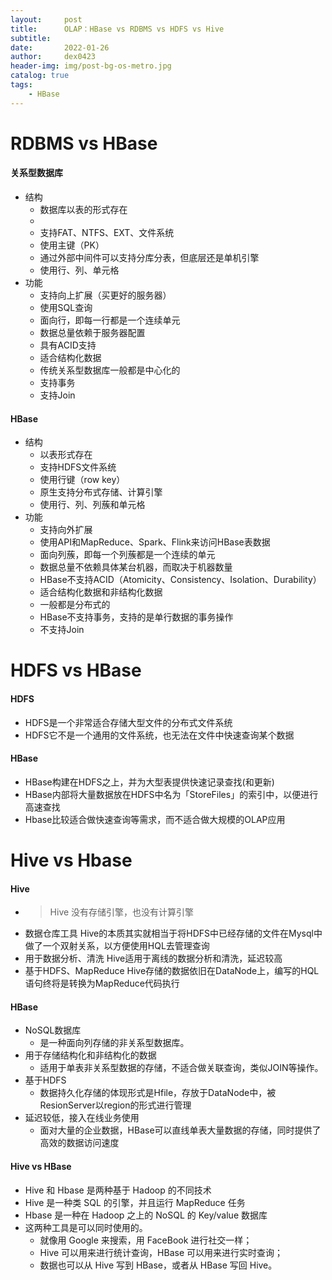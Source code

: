 ```yaml
---
layout:     post
title:      OLAP：HBase vs RDBMS vs HDFS vs Hive
subtitle:   
date:       2022-01-26
author:     dex0423
header-img: img/post-bg-os-metro.jpg
catalog: true
tags:
    - HBase
---
```



# RDBMS vs HBase

#### 关系型数据库

- 结构
  - 数据库以表的形式存在
  - 
  - 支持FAT、NTFS、EXT、文件系统
  - 使用主键（PK）
  - 通过外部中间件可以支持分库分表，但底层还是单机引擎
  - 使用行、列、单元格
- 功能
  - 支持向上扩展（买更好的服务器）
  - 使用SQL查询
  - 面向行，即每一行都是一个连续单元
  - 数据总量依赖于服务器配置
  - 具有ACID支持
  - 适合结构化数据
  - 传统关系型数据库一般都是中心化的
  - 支持事务
  - 支持Join
  
#### HBase

- 结构
  - 以表形式存在
  - 支持HDFS文件系统
  - 使用行键（row key）
  - 原生支持分布式存储、计算引擎
  - 使用行、列、列蔟和单元格
- 功能
  - 支持向外扩展
  - 使用API和MapReduce、Spark、Flink来访问HBase表数据
  - 面向列蔟，即每一个列蔟都是一个连续的单元
  - 数据总量不依赖具体某台机器，而取决于机器数量
  - HBase不支持ACID（Atomicity、Consistency、Isolation、Durability）
  - 适合结构化数据和非结构化数据
  - 一般都是分布式的
  - HBase不支持事务，支持的是单行数据的事务操作
  - 不支持Join

# HDFS vs HBase

#### HDFS
  
  - HDFS是一个非常适合存储大型文件的分布式文件系统
  - HDFS它不是一个通用的文件系统，也无法在文件中快速查询某个数据

#### HBase
  
  - HBase构建在HDFS之上，并为大型表提供快速记录查找(和更新)
  - HBase内部将大量数据放在HDFS中名为「StoreFiles」的索引中，以便进行高速查找
  - Hbase比较适合做快速查询等需求，而不适合做大规模的OLAP应用

# Hive vs Hbase

#### Hive
  - >Hive 没有存储引擎，也没有计算引擎
  - 数据仓库工具
Hive的本质其实就相当于将HDFS中已经存储的文件在Mysql中做了一个双射关系，以方便使用HQL去管理查询
  - 用于数据分析、清洗
Hive适用于离线的数据分析和清洗，延迟较高
  - 基于HDFS、MapReduce
Hive存储的数据依旧在DataNode上，编写的HQL语句终将是转换为MapReduce代码执行

#### HBase

- NoSQL数据库 
  - 是一种面向列存储的非关系型数据库。
- 用于存储结构化和非结构化的数据 
  - 适用于单表非关系型数据的存储，不适合做关联查询，类似JOIN等操作。
- 基于HDFS 
  - 数据持久化存储的体现形式是Hfile，存放于DataNode中，被ResionServer以region的形式进行管理
- 延迟较低，接入在线业务使用 
  - 面对大量的企业数据，HBase可以直线单表大量数据的存储，同时提供了高效的数据访问速度

#### Hive vs HBase

- Hive 和 Hbase 是两种基于 Hadoop 的不同技术
- Hive 是一种类 SQL 的引擎，并且运行 MapReduce 任务
- Hbase 是一种在 Hadoop 之上的 NoSQL 的 Key/value 数据库
- 这两种工具是可以同时使用的。
  - 就像用 Google 来搜索，用 FaceBook 进行社交一样；
  - Hive 可以用来进行统计查询，HBase 可以用来进行实时查询；
  - 数据也可以从 Hive 写到 HBase，或者从 HBase 写回 Hive。